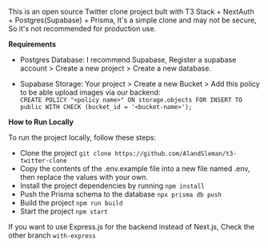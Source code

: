 This is an open source Twitter clone project bult with T3 Stack + NextAuth + Postgres(Supabase) + Prisma, It's a simple clone and may not be secure, So it's not recommended for production use.

**Requirements**

* Postgres Database: I recommend Supabase, Register a supabase account > Create a new project > Create a new database.

* Supabase Storage: Your project > Create a new Bucket > Add this policy to be able upload images via our backend:  
`CREATE POLICY "<policy name>" ON storage.objects FOR INSERT TO public WITH CHECK (bucket_id = '<bucket-name>');`


**How to Run Locally**

To run the project locally, follow these steps:

* Clone the project `git clone https://github.com/AlandSleman/t3-twitter-clone`
* Copy the contents of the .env.example file into a new file named .env, then replace the values with your own.
* Install the project dependencies by running `npm install`
* Push the Prisma schema to the database `npx prisma db push`
* Build the project `npm run build`
* Start the project `npm start`

If you want to use Express.js for the backend instead of Next.js, Check the other branch `with-express`


